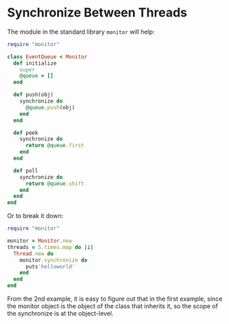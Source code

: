 # Synchronize Between Threads
The module in the standard library `monitor` will help:
```ruby
require "monitor"

class EventQueue < Monitor
  def initialize
    super
    @queue = []
  end

  def push(obj)
    synchronize do
      @queue.push(obj)
    end
  end

  def peek
    synchronize do
      return @queue.first
    end
  end

  def poll
    synchronize do
      return @queue.shift
    end
  end
end
```

Or to break it down:
```ruby
require "monitor"

monitor = Monitor.new
threads = 5.times.map do |i|
  Thread.new do
    monitor.synchronize do
      puts'helloworld'
    end
  end
end
```

From the 2nd example, it is easy to figure out that in the first example, since the monitor object is the object of the class that inherits it, so the scope of the synchronize is at the object-level.

